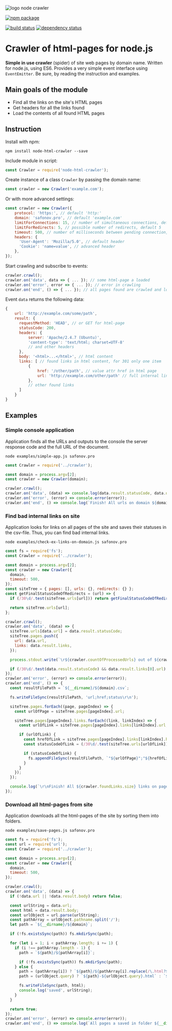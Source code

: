 ![logo node crawler](./logo.png)


[![npm package](https://nodei.co/npm/node-html-crawler.png?downloads=true&downloadRank=true&stars=true)](https://www.npmjs.com/package/node-html-crawler)

[![build status](https://api.travis-ci.org/safonovpro/node-html-crawler.svg?branch=master)](https://travis-ci.org/safonovpro/node-html-crawler)
[![dependency status](https://david-dm.org/safonovpro/node-html-crawler/status.svg)](https://david-dm.org/safonovpro/node-html-crawler)

# Crawler of html-pages for node.js

**Simple in use crawler** (spider) of site web pages by domain name.
Written for node.js, using ES6.
Provides a very simple event interface using `EventEmitter`.
Be sure, by reading the instruction and examples.

## Main goals of the module

* Find all the links on the site's HTML pages
* Get headers for all the links found
* Load the contents of all found HTML pages

## Instruction

Install with npm:

    npm install node-html-crawler --save

Include module in script:

```js
const Crawler = require('node-html-crawler');
```

Create instance of a class `Crawler` by passing the domain name:

```js
const crawler = new Crawler('example.com');
```

Or with more advanced settings:

```js
const crawler = new Crawler({
    protocol: 'https:', // default 'http:'
    domain: 'safonov.pro', // default 'example.com'
    limitForConnections: 15, // number of simultaneous connections, default 10
    limitForRedirects: 5, // possible number of redirects, default 5
    timeout: 500, // number of milliseconds between pending connection, default 300
    headers: {
      'User-Agent': 'Mozilla/5.0', // default header
      'Cookie': 'name=value', // advanced header
    },
});
```

Start crawling and subscribe to events:

```js
crawler.crawl();
crawler.on('data', data => { ... }); // some html-page a loaded
crawler.on('error', error => { ... }); // error in crawling
crawler.on('end', () => { ... }); // all pages found are crawled and loaded
```
    
Event `data` returns the following data:

```js
{
    url: 'http://example.com/some/path',
    result: {
      requestMethod: 'HEAD', // or GET for html-page
      statusCode: 200,
      headers: {
          server: 'Apache/2.4.7 (Ubuntu)',
          'content-type': 'text/html; charset=UTF-8'
          // and other headers
      },
      body: '<html>...</html>', // html content
      links: [ // found links in html content, for 301 only one item
          {
              href: '/other/path', // value attr href in html page
              url: 'http://example.com/other/path' // full internal links, for external is false
          },
          // other found links
      ]
    }
}
```

## Examples

### Simple console application

Application finds all the URLs and outputs to the console the server response code and the full URL of the document.

    node examples/simple-app.js safonov.pro

```js
const Crawler = require('../crawler');

const domain = process.argv[2];
const crawler = new Crawler(domain);

crawler.crawl();
crawler.on('data', (data) => console.log(data.result.statusCode, data.url));
crawler.on('error', (error) => console.error(error));
crawler.on('end', () => console.log(`Finish! All urls on domain ${domain} a crawled!`));
```

### Find bad internal links on site

Application looks for links on all pages of the site and saves their statuses in the csv-file. Thus, you can find bad internal links.

    node examples/check-ex-links-on-domain.js safonov.pro

```js
const fs = require('fs');
const Crawler = require('../crawler');

const domain = process.argv[2];
const crawler = new Crawler({
  domain,
  timeout: 500,
});
const siteTree = { pages: [], urls: {}, redirects: {} };
const getFinalStatusCodeOfRedirects = (url) => {
  if (/30\d/.test(siteTree.urls[url])) return getFinalStatusCodeOfRedirects(siteTree.redirects[url]);

  return siteTree.urls[url];
};

crawler.crawl();
crawler.on('data', (data) => {
  siteTree.urls[data.url] = data.result.statusCode;
  siteTree.pages.push({
    url: data.url,
    links: data.result.links,
  });

  process.stdout.write(`\r${crawler.countOfProcessedUrls} out of ${crawler.foundLinks.size}`);

  if (/30\d/.test(data.result.statusCode) && data.result.links[0].url) siteTree.redirects[data.url] = data.result.links[0].url;
});
crawler.on('error', (error) => console.error(error));
crawler.on('end', () => {
  const resultFilePath = `${__dirname}/${domain}.csv`;

  fs.writeFileSync(resultFilePath, 'url;href;status\r\n');

  siteTree.pages.forEach((page, pageIndex) => {
    const urlOfPage = siteTree.pages[pageIndex].url;

    siteTree.pages[pageIndex].links.forEach((link, linkIndex) => {
      const urlOfLink = siteTree.pages[pageIndex].links[linkIndex].url;

      if (urlOfLink) {
        const hrefOfLink = siteTree.pages[pageIndex].links[linkIndex].href;
        const statusCodeOfLink = (/30\d/.test(siteTree.urls[urlOfLink])) ? getFinalStatusCodeOfRedirects(urlOfLink) : siteTree.urls[urlOfLink];

        if (statusCodeOfLink) {
          fs.appendFileSync(resultFilePath, `"${urlOfPage}";"${hrefOfLink}";"${statusCodeOfLink}"\r\n`);
        }
      }
    });
  });

  console.log(`\r\nFinish! All ${crawler.foundLinks.size} links on pages on domain ${domain} a checked!`);
});
```

### Download all html-pages from site

Application downloads all the html-pages of the site by sorting them into folders.

    node examples/save-pages.js safonov.pro

```js
const fs = require('fs');
const url = require('url');
const Crawler = require('../crawler');

const domain = process.argv[2];
const crawler = new Crawler({
  domain,
  timeout: 500,
});

crawler.crawl();
crawler.on('data', (data) => {
  if (!data.url || !data.result.body) return false;

  const urlString = data.url;
  const html = data.result.body;
  const urlObject = url.parse(urlString);
  const pathArray = urlObject.pathname.split('/');
  let path = `${__dirname}/${domain}`;

  if (!fs.existsSync(path)) fs.mkdirSync(path);

  for (let i = 1; i < pathArray.length; i += 1) {
    if (i !== pathArray.length - 1) {
      path = `${path}/${pathArray[i]}`;

      if (!fs.existsSync(path)) fs.mkdirSync(path);
    } else {
      path = (pathArray[i]) ? `${path}/${pathArray[i].replace(/\.html?$/, '')}` : `${path}/index`;
      path = (urlObject.query) ? `${path}-${urlObject.query}.html` : `${path}.html`;

      fs.writeFileSync(path, html);
      console.log('saved', urlString);
    }
  }

  return true;
});
crawler.on('error', (error) => console.error(error));
crawler.on('end', () => console.log(`All pages a saved in folder ${__dirname}/${domain}!`));
```